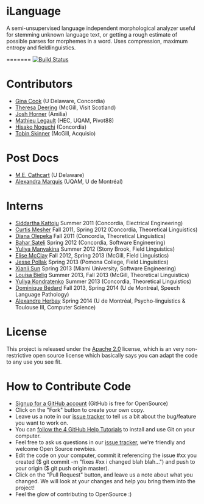 iLanguage
============

A semi-unsupervised language independent morphological analyzer useful for stemming unknown language text, or getting a rough estimate of possible parses for morphemes in a word. Uses compression, maximum entropy and fieldlinguistics.


=======
[![Build Status](https://travis-ci.org/iLanguage/iLanguage.png)](https://travis-ci.org/ilanguage/iLanguage)

# Contributors

* [Gina Cook](http://gina.ilanguage.ca/) (U Delaware, Concordia)
* [Theresa Deering](http://trisapeace.angelfire.com/) (McGill, Visit Scotland)
* [Josh Horner](http://jdhorner.com/) (Amilia)
* [Mathieu Legault](https://plus.google.com/116488045482047329710/about) (HEC, UQAM, Pivot88)
* [Hisako Noguchi](http://linguistics.concordia.ca/gazette.html) (Concordia)
* [Tobin Skinner](http://tobinskinner.com) (McGill, Acquisio)

# Post Docs

* [M.E. Cathcart](http://udel.edu/~mdotedot/) (U Delaware)
* [Alexandra Marquis](http://www.uqam.ca/entrevues/entrevue.php?id=968?hebdo) (UQAM, U de Montréal)

# Interns

* [Siddartha Kattoju](https://plus.google.com/109959990932959598572/posts) Summer 2011 (Concordia, Electrical Engineering)
* [Curtis Mesher](http://dragonsandgulls.wordpress.com/) Fall 2011, Spring 2012 (Concordia, Theoretical Linguistics)
* [Diana Olepeka](http://dragonsandgulls.wordpress.com/) Fall 2011 (Concordia, Theoretical Linguistics)
* [Bahar Sateli](https://twitter.com/BaharSateli) Spring 2012 (Concordia, Software Engineering)
* [Yuliya Manyakina](http://egg.auf.net/12/people/manyakinayuliya/) Summer 2012 (Stony Brook, Field Linguistics)
* [Elise McClay](http://migmaq.org/wp-content/uploads/2013/02/mcclayundergradthesis.pdf) Fall 2012, Spring 2013 (McGill, Field Linguistics)
* [Jesse Pollak](http://jessepollak.me/) Spring 2013 (Pomona College, Field Linguistics)
* [Xianli Sun](http://myaamiacenter.org/) Spring 2013 (Miami University, Software Engineering)
* [Louisa Bielig](https://github.com/louisa-bielig) Summer 2013, Fall 2013 (McGill, Theoretical Linguistics)
* [Yuliya Kondratenko](http://aboutkondratenko.wordpress.com/) Summer 2013 (Concordia, Theoretical Linguistics)
* [Dominique Bédard](http://www.eoa.umontreal.ca/) Fall 2013, Spring 2014 (U de Montréal, Speech Language Pathology)
* [Alexandre Herbay](https://twitter.com/Hafsloo) Spring 2014 (U de Montréal, Psycho-linguistics & Toulouse III, Computer Science)


# License 

This project is released under the [Apache 2.0](http://www.apache.org/licenses/LICENSE-2.0.html) license, which is an very non-restrictive open source license which basically says you can adapt the code to any use you see fit. 

# How to Contribute Code

* [Signup for a GitHub account](https://github.com/signup/free) (GitHub is free for OpenSource)
* Click on the "Fork" button to create your own copy.
* Leave us a note in our [issue tracker](https://github.com/iLanguage/iLanguage/issues) to tell us a bit about the bug/feature you want to work on.
* You can [follow the 4 GitHub Help Tutorials](http://help.github.com/) to install and use Git on your computer.
* Feel free to ask us questions in our [issue tracker](https://github.com/iLanguage/iLanguage/issues), we're friendly and welcome Open Source newbies.
* Edit the code on your computer, commit it referencing the issue #xx you created ($ git commit -m "fixes #xx i changed blah blah...") and push to your origin ($ git push origin master).
* Click on the "Pull Request" button, and leave us a note about what you changed. We will look at your changes and help you bring them into the project!
* Feel the glow of contributing to OpenSource :)
